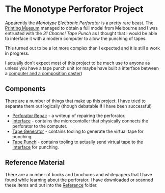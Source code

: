 # The Monotype Perforator Project

Apparently the *Monotype Electronic Perforator* is a pretty rare beast. The [Printing Muesum](http://www.theprintingmuseum.org.nz/) managed to obtain a full model from Melbourne and I was entrusted with the *31 Channel Tape Punch* as I thought that I would be able to interface it with a modern computer to allow the punching of tapes.

This turned out to be a lot more complex than I expected and it is still a work in progress.

I actually don't expect most of this project to be much use to anyone as unless you have a tape punch unit (or maybe have built a interface between a [computer and a composition caster](https://github.com/keriszafir/rpi2caster))

## Components

There are a number of things that make up this project. I have tried to separate them out logically (though debatable if I have been successful)

- [Perforator Repair](Perforator%20Repair) - a writeup of repairing the perforator.
- [Interface](Interface) - contains the microcontoller that physically connects the perforator to the computer.
- [Tape Generator](Tape%20Generator) - contains tooling to generate the virtual tape for punching
- [Tape Punch](Tape%Punch) - contains tooling to actually send virtual tape to the [Interface](Interface) for punching.


## Reference Material

There are a number of books and brochures and whitepapers that I have found while learning about the perforator. I have downloaded or scanned these items and put into the [Reference](Reference) folder.

